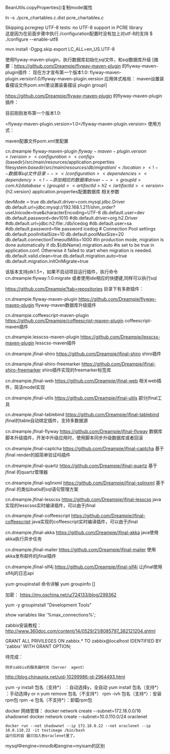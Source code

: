


BeanUtils.copyProperties()复制model属性




ln -s ./pcre_chartables.c.dist pcre_chartables.c


Skipping pcregrep UTF-8 tests: no UTF-8 support in PCRE library  
 这是因为在前面步骤中执行./configuration配置时没有加上对utf-8的支持
$ ./configure --enable-utf8


mvn install -Dgpg.skip
export LC_ALL=en_US.UTF-8

使用flyway-maven-plugin，执行数据库初始化sql文件，和sql数据库升级
[摘要：https://github.com/Dreampie/flyway-maven-plugin 的flyway-maven-plugin插件： 现在方才宣布第一个版本1.0: flyway-maven-plugin.version1.0/flyway-maven-plugin.version 应用体式格局： maven设置装备摆设文件pom.xml里设置装备摆设 plugin groupI] 

https://github.com/Dreampie/flyway-maven-plugin  的flyway-maven-plugin插件：

目前刚刚发布第一个版本1.0:

<flyway-maven-plugin.version>1.0</flyway-maven-plugin.version>
使用方式：

maven配置文件pom.xml里配置

<plugin>         <groupId>cn.dreampie</groupId>         <artifactId>flyway-maven-plugin</artifactId>         <version>${flyway-maven-plugin.version}</version>         <configuration>           <config>${basedir}/src/main/resources/application.properties</config><!--数据库配置文件-->           <location>filesystem:${basedir}/src/main/resources/db/migration/</location><!--数据库sql文件目录-->         </configuration>         <dependencies>           <dependency><!--添加相应的数据库driver-->             <groupId>com.h2database</groupId>             <artifactId>h2</artifactId>             <version>${h2.version}</version>           </dependency>         </dependencies>       </plugin>
application.properties配置数据库 相关参数

devMode = true  db.default.driver=com.mysql.jdbc.Driver db.default.url=jdbc:mysql://192.168.1.211/shm_order?useUnicode=true&characterEncoding=UTF-8 db.default.user=dev db.default.password=dev1010  #db.default.driver=org.h2.Driver #db.default.url=jdbc:h2:file:./db/icedog #db.default.user=sa #db.default.password=file password icedog # Connection Pool settings db.default.poolInitialSize=10 db.default.poolMaxSize=20 db.default.connectionTimeoutMillis=1000 #In production mode, migration is done automatically if db.${dbName}.migration.auto #is set to be true in application.conf. Otherwise it failed to start when migration is needed. db.default.valid.clean=true db.default.migration.auto=true db.default.migration.initOnMigrate=true


该版本支持jdk1.5+，如果不启动项目运行插件，执行命令 cn.dreampie:flyway:1.0:migrate  或者使用ide相应的快捷键,同样可以执行sql





https://github.com/Dreampie?tab=repositories 目录下有多款插件：

cn.dreampie.flyway-maven-plugin     https://github.com/Dreampie/flyway-maven-plugin    flyway-maven数据库升级插件

cn.dreampie.coffeescript-maven-plugin     https://github.com/Dreampie/coffeescript-maven-plugin    coffeescript-maven插件

cn.dreampie.lesscss-maven-plugin     https://github.com/Dreampie/lesscss-maven-plugin    lesscss-maven插件

cn.dreampie.jfinal-shiro     https://github.com/Dreampie/jfinal-shiro    shiro插件

cn.dreampie.jfinal-shiro-freemarker   https://github.com/Dreampie/jfinal-shiro-freemarker    shiro插件实现的freemarker标签库

cn.dreampie.jfinal-web     https://github.com/Dreampie/jfinal-web   相关web插件，简洁model实现

cn.dreampie.jfinal-utils        https://github.com/Dreampie/jfinal-utils   部分jfinal工具

cn.dreampie.jfinal-tablebind        https://github.com/Dreampie/jfinal-tablebind   jfinal的table自动绑定插件，支持多数据源

cn.dreampie.jfinal-flyway      https://github.com/Dreampie/jfinal-flyway   数据库脚本升级插件，开发中升级应用时，使用脚本同步升级数据库或者回滚

cn.dreampie.jfinal-captcha      https://github.com/Dreampie/jfinal-captcha   基于jfinal render的超简单验证吗插件

cn.dreampie.jfinal-quartz       https://github.com/Dreampie/jfinal-quartz   基于jfinal 的quartz管理器

cn.dreampie.jfinal-sqlinxml      https://github.com/Dreampie/jfinal-sqlinxml   基于jfinal 的类似ibatis的sql语句管理方案

cn.dreampie.jfinal-lesscss       https://github.com/Dreampie/jfinal-lesscss   java实现的lesscsss实时编译插件，可以由于jfinal

cn.dreampie.jfinal-coffeescript     https://github.com/Dreampie/jfinal-coffeescript   java实现的coffeescript实时编译插件，可以由于jfinal 

cn.dreampie.jfinal-akka    https://github.com/Dreampie/jfinal-akka   java使用akka执行异步任务

cn.dreampie.jfinal-mailer       https://github.com/Dreampie/jfinal-mailer   使用akka发布邮件的jfinal插件

cn.dreampie.jfinal-slf4j     https://github.com/Dreampie/jfinal-slf4j   让jfinal使用slf4j的日志api




yum groupinstall 命令详解
yum groupinfo []

加密：
https://my.oschina.net/u/724133/blog/299362

yum  -y groupinstall  "Development Tools"


show variables like '%max_connections%';


zabbix安装教程：http://www.360doc.com/content/14/0529/21/8085797_382121204.shtml



GRANT ALL PRIVILEGES ON zabbix.* TO zabbix@localhost IDENTIFIED BY 'zabbix' WITH GRANT OPTION;



待完成：

	同步zabbix的服务器时间（Server  agent）






 http://blog.chinaunix.net/uid-10299986-id-2964493.html

yum -y install 包名（支持*） ：自动选择y，全自动
yum install 包名（支持*） ：手动选择y or n
yum remove 包名（不支持*）
rpm -ivh 包名（支持*）：安装rpm包
rpm -e 包名（不支持*）：卸载rpm包



docker 网络管理：
	docker network create --subnet=172.18.0.0/16 shadownet
	docker network create --subnet=10.0.110.0/24 oraclenet

	docker run --net shadownet --ip 172.18.0.22 --net oraclenet --ip 10.0.110.22 -it testimage /bin/bash
	运行后的容 器只加入到oraclenet里了。	 


mysql中engine=innodb和engine=myisam的区别
